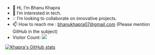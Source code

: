 - 👋 Hi, I’m Bhanu Khapra
- 👀 I’m interested in tech.
- 💡 I’m looking to collaborate on innovative projects.
- 📫 How to reach me : bhanukhapra07@gmail.com (Please mention GitHub in the subject)
- Visitor Count: ![](https://komarev.com/ghpvc/?username=khapra&color=brightgreen)

[![Khapra's GitHub stats](https://github-readme-stats.vercel.app/api?username=Khapra)](https://github.com/anuraghazra/github-readme-stats)


<!---
khapra/khapra is a ✨ special ✨ repository because its `README.md` (this file) appears on your GitHub profile.
You can click the Preview link to take a look at your changes.
--->
